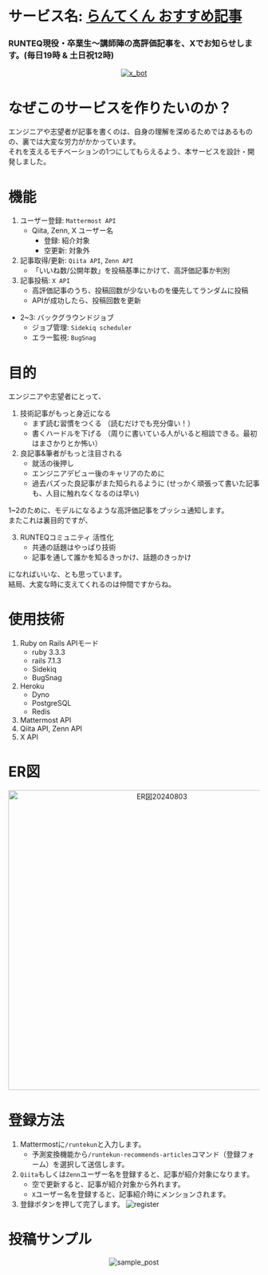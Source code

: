 # サービス名: [らんてくん おすすめ記事](https://x.com/runtekn_rec_art)
### RUNTEQ現役・卒業生〜講師陣の高評価記事を、Xでお知らせします。(毎日19時 & 土日祝12時)
<p align="center">
  <a href="https://x.com/runtekn_rec_art" target="_blank">
    <img src="https://github.com/user-attachments/assets/4972e51c-8cdd-45e9-ba44-c0af41e3e5fd" alt="x_bot">
  </a>
</p>

# なぜこのサービスを作りたいのか？
エンジニアや志望者が記事を書くのは、自身の理解を深めるためではあるものの、裏では大変な労力がかかっています。<br>
それを支えるモチベーションの1つにしてもらえるよう、本サービスを設計・開発しました。

# 機能
1. ユーザー登録: `Mattermost API`
    - Qiita, Zenn, X ユーザー名
        - 登録: 紹介対象
        - 空更新: 対象外
2. 記事取得/更新: `Qiita API`, `Zenn API`
    - 「いいね数/公開年数」を投稿基準にかけて、高評価記事か判別
3. 記事投稿: `X API`
    - 高評価記事のうち、投稿回数が少ないものを優先してランダムに投稿
    - APIが成功したら、投稿回数を更新
- 2~3: バックグラウンドジョブ
    - ジョブ管理: `Sidekiq scheduler`
    - エラー監視: `BugSnag`

# 目的
エンジニアや志望者にとって、
1. 技術記事がもっと身近になる
     - まず読む習慣をつくる （読むだけでも充分偉い！）
     - 書くハードルを下げる （周りに書いている人がいると相談できる。最初はまさかりとか怖い）
2. 良記事&筆者がもっと注目される
     - 就活の後押し
     - エンジニアデビュー後のキャリアのために
     - 過去バズった良記事がまた知られるように (せっかく頑張って書いた記事も、人目に触れなくなるのは早い)

1~2のために、モデルになるような高評価記事をプッシュ通知します。<br>
またこれは裏目的ですが、

3.  RUNTEQコミュニティ 活性化
     - 共通の話題はやっぱり技術
     - 記事を通して誰かを知るきっかけ、話題のきっかけ

になればいいな、とも思っています。<br>
結局、大変な時に支えてくれるのは仲間ですからね。

# 使用技術
1. Ruby on Rails APIモード
     - ruby 3.3.3
     - rails 7.1.3
     - Sidekiq
     - BugSnag
2. Heroku
     - Dyno
     - PostgreSQL
     - Redis
3. Mattermost API
4. Qiita API, Zenn API
5. X API

# ER図
<p align="center">
 <img width="600" alt="ER図20240803" src="https://github.com/user-attachments/assets/1e3d7a91-7310-4bec-8657-af20f963110e">
</p>

# 登録方法
1. Mattermostに`/runtekun`と入力します。
   - 予測変換機能から`/runtekun-recommends-articles`コマンド（登録フォーム）を選択して送信します。
2. `Qiita`もしくは`Zenn`ユーザー名を登録すると、記事が紹介対象になります。
   - 空で更新すると、記事が紹介対象から外れます。
   - `X`ユーザー名を登録すると、記事紹介時にメンションされます。
3. 登録ボタンを押して完了します。
![register](https://github.com/user-attachments/assets/5fb8b994-442e-4ce6-be33-54449b3f95b6)

# 投稿サンプル
<p align="center">
  <img src="https://github.com/user-attachments/assets/030206da-755a-4f73-a8ea-d0346f0c6230" alt="sample_post">
</p>
 
